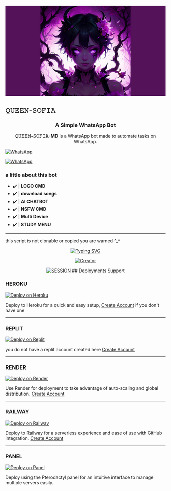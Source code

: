 <p align="center">
<img src="https://raw.githubusercontent.com/DADDY-IGWE/QUEEN-SOFIA/refs/heads/main/SOFIA.jpg" />
</p>
<h2>𝚀𝚄𝙴𝙴𝙽-𝚂𝙾𝙵𝙸𝙰</h2></h2>
<h3 align="center">A Simple WhatsApp Bot</h3>

<p align="center">
    <strong>𝚀𝚄𝙴𝙴𝙽-𝚂𝙾𝙵𝙸𝙰-MD</strong> is a WhatsApp bot made to automate tasks on WhatsApp.
</p>
<a href="https://whatsapp.com/channel/0029VaoRh0h2UPBAyRobHB2t">
        <img alt="WhatsApp" src="https://img.shields.io/badge/-Whatsapp%20Channel-green?style=for-the-badge&logo=whatsapp&logoColor=black"/>
    </a>
</p>
<a href="https://chat.whatsapp.com/Lab7eeUSWBxGL4k2ku73gK">
        <img alt="WhatsApp" src="https://img.shields.io/badge/-Whatsapp%20group-green?style=for-the-badge&logo=whatsapp&logoColor=black"/>
    </a>
</p>

### a little about this bot
- ✔️ | **LOGO CMD** 
- ✔️ | **download songs** 
- ✔️ | **AI CHATBOT**
- ✔️ | **NSFW CMD**
- ✔️ | **Multi Device**
- ✔️ | **STUDY MENU**  
-----------------------
this script is not clonable or copied you are warned ^⁠_⁠^

<p align="center">
  <a href="https://git.io/typing-svg"><img src="https://readme-typing-svg.demolab.com?font=EB+Garamond&weight=800&size=28&duration=4000&pause=1000&random=false&width=435&lines=+•★⃝ QUEEN-+SOFIA+★⃝•;MULTI-DEVICE+WHATSAPP+BOT;DEVELOPED+BY+DADDY+IGWE;RELEASED+DATE+22%2F8%2F2024." alt="Typing SVG" /></a>
 </p>
<p align="center">
<a href="#"><img title="Creator" src="https://img.shields.io/badge/Creator-DADDY_IGWE-red.svg?style=for-the-badge&logo=github"></a>
</p>

<p align="center">
    <a href='https://queen-sofia-session.onrender.com' target="_blank">
        <img alt='SESSION' src='https://img.shields.io/badge/Get%20Session%20ID-100000?style=for-the-badge&logo=scan&logoColor=white&labelColor=black&color=blue'/>
    </a>
## Deployments Support

### HEROKU
[![Deploy on Heroku](https://img.shields.io/badge/Deploy%20on-Heroku-430098?style=for-the-badge&logo=heroku&logoColor=white)](https://www.heroku.com/deploy?template=https://github.com/DADDY-IGWE/QUEEN-SOFIA)

Deploy to Heroku for a quick and easy setup, [Create Account](https://signup.heroku.com/login) if you don't have one

---

### REPLIT
[![Deploy on Replit](https://img.shields.io/badge/Deploy%20on-Replit-0B0D0E?style=for-the-badge&logo=render&logoColor=white)](https://repl.it/github/DADDY-IGWE/QUEEN-SOFIA) 

you do not have a replit account created here [Create Account](https://replit.com/signup)

---

### RENDER
[![Deploy on Render](https://img.shields.io/badge/Deploy%20on-Render-003d2b?style=for-the-badge&logo=render&logoColor=white)](https://render.com/deploy?repo=https://github.com/DADDY-IGWE/QUEEN-SOFIA&env=SESSION_ID,BOT_INFO)

Use Render for deployment to take advantage of auto-scaling and global distribution. [Create Account](https://render.com/)

---

### RAILWAY
[![Deploy on Railway](https://img.shields.io/badge/Deploy%20on-Railway-0B0D0E?style=for-the-badge&logo=railway&logoColor=white)](https://railway.app/new/template?template=https://github.com/DADDY-IGWE/QUEEN-SOFIA&envs=SESSION_ID)


Deploy to Railway for a serverless experience and ease of use with GitHub integration. [Create Account](https://railway.app/)

---

### PANEL
[![Deploy on Panel](https://img.shields.io/badge/Deploy%20on-Panel-FF7139?style=for-the-badge&logo=pterodactyl&logoColor=white)](https://cpanel.net/)

Deploy using the Pterodactyl panel for an intuitive interface to manage multiple servers easily.


